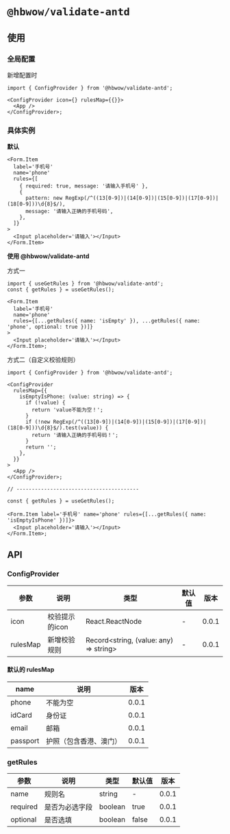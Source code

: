 # `@hbwow/validate-antd`

## 使用

### 全局配置

新增配置时

```tsx
import { ConfigProvider } from '@hbwow/validate-antd';

<ConfigProvider icon={} rulesMap={{}}>
  <App />
</ConfigProvider>;
```

### 具体实例

**默认**

```tsx
<Form.Item
  label='手机号'
  name='phone'
  rules={[
    { required: true, message: '请输入手机号' },
    {
      pattern: new RegExp(/^((13[0-9])|(14[0-9])|(15[0-9])|(17[0-9])|(18[0-9]))\d{8}$/),
      message: '请输入正确的手机号码',
    },
  ]}
>
  <Input placeholder='请输入'></Input>
</Form.Item>
```

**使用 @hbwow/validate-antd**

方式一

```tsx
import { useGetRules } from '@hbwow/validate-antd';
const { getRules } = useGetRules();

<Form.Item
  label='手机号'
  name='phone'
  rules={[...getRules({ name: 'isEmpty' }), ...getRules({ name: 'phone', optional: true })]}
>
  <Input placeholder='请输入'></Input>
</Form.Item>;
```

方式二（自定义校验规则）

```tsx
import { ConfigProvider } from '@hbwow/validate-antd';

<ConfigProvider
  rulesMap={{
    isEmptyIsPhone: (value: string) => {
      if (!value) {
        return 'value不能为空！';
      }
      if (!new RegExp(/^((13[0-9])|(14[0-9])|(15[0-9])|(17[0-9])|(18[0-9]))\d{8}$/).test(value)) {
        return '请输入正确的手机号码！';
      }
      return '';
    },
  }}
>
  <App />
</ConfigProvider>;

// ----------------------------------------

const { getRules } = useGetRules();

<Form.Item label='手机号' name='phone' rules={[...getRules({ name: 'isEmptyIsPhone' })]}>
  <Input placeholder='请输入'></Input>
</Form.Item>;
```

## API

### ConfigProvider

| 参数     | 说明           | 类型                                   | 默认值 | 版本  |
| -------- | -------------- | -------------------------------------- | ------ | ----- |
| icon     | 校验提示的icon | React.ReactNode                        | -      | 0.0.1 |
| rulesMap | 新增校验规则   | Record<string, (value: any) => string> | -      | 0.0.1 |

#### 默认的 rulesMap

| name     | 说明                   | 版本  |
| -------- | ---------------------- | ----- |
| phone    | 不能为空               | 0.0.1 |
| idCard   | 身份证                 | 0.0.1 |
| email    | 邮箱                   | 0.0.1 |
| passport | 护照（包含香港、澳门） | 0.0.1 |

### getRules

| 参数     | 说明           | 类型    | 默认值 | 版本  |
| -------- | -------------- | ------- | ------ | ----- |
| name     | 规则名         | string  | -      | 0.0.1 |
| required | 是否为必选字段 | boolean | true   | 0.0.1 |
| optional | 是否选填       | boolean | false  | 0.0.1 |
